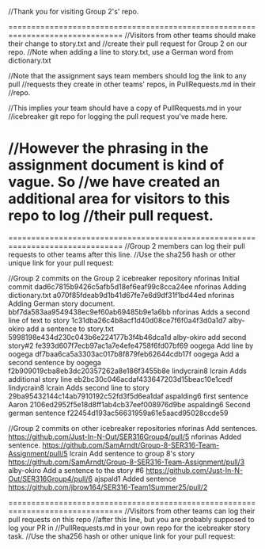 //Thank you for visiting Group 2's' repo.

===============================================================================
//Visitors from other teams should make their change to story.txt and
//create their pull request for Group 2 on our repo.
//Note when adding a line to story.txt, use a German word from dictionary.txt

//Note that the assignment says team members should log the link to any pull 
//requests they create in other teams' repos, in PullRequests.md in their 
//repo.

//This implies your team should have a copy of PullRequests.md in your 
//icebreaker git repo for logging the pull request you've made here.

//However the phrasing in the assignment document is kind of vague. So
//we have created an additional area for visitors to this repo to log
//their pull request.
===============================================================================

===============================================================================
//Group 2 members can log their pull requests to other teams after this line.
//Use the sha256 hash or other unique link for your pull request:

//Group 2 commits on the Group 2 icebreaker repository
nforinas Initial commit                         dad6c7815b9426c5afb5d18ef6eaf99c8cca24ee
nforinas Adding dictionary.txt                  a070f85fdeab9d1b41d67fe7e6d9df31f1bd44ed
nforinas Adding German story document.          bbf7da583aa9549438ec9ef60ab69485b9e1a6bb
nforinas Adds a second line of text to story    1c31dba26c4b8acf1d40d08ce7f6f0a4f3d0a1d7
alby-okiro add a sentence to story.txt          5998198e434d230c043b6e224177b3f4b46dca1d
alby-okiro add second story#2                   fe393d607f7ecb97ac1a7e4efe4758f6fd07bf69
oogega Add line by oogega                       df7baa6ca5a3303ac017b8f879feb62644cdb17f
oogega Add a second sentence by oogega          f2b909019cba8eb3dc20357262a8e186f3455b8e
lindycrain8 lcrain Adds additional story line   eb2bc30c046acdaf433647203d15beac10e1cedf
lindycrain8 lcrain Adds second line to story    29ba95432144c14ab7910192c52fd3f5d6ea1daf
aspalding6 first sentence Aaron                 2106ed2952f5e18d8ff1ab4cb37eef008976d9be
aspalding6 Second german sentence               f22454d193ac56631959a61e5aacd95028ccde59

//Group 2 commits on other icebreaker repositories
nforinas Add sentences.                         https://github.com/Just-In-N-Out/SER316Group4/pull/5
nforinas Added sentence.                        https://github.com/SamArndt/Group-8-SER316-Team-Assignment/pull/5
lcrain   Add sentence to group 8's story		https://github.com/SamArndt/Group-8-SER316-Team-Assignment/pull/3
alby-okiro Add a sentence to the story #6   https://github.com/Just-In-N-Out/SER316Group4/pull/6
ajspald1 Added sentence                         https://github.com/jbrow164/SER316-Team1Summer25/pull/2



===============================================================================
//Visitors from other teams can log their pull requests on this repo
//after this line, but you are probably supposed to log your PR in
//PullRequests.md in your own repo for the icebreaker story task.
//Use the sha256 hash or other unique link for your pull request:




